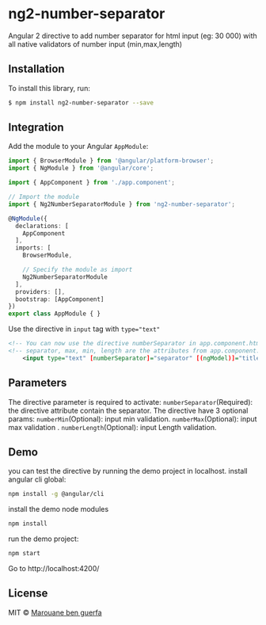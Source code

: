 # ng2-number-separator
Angular 2 directive to add number separator for html input  (eg: 30 000) with all native validators of number input (min,max,length)

## Installation

To install this library, run:

```bash
$ npm install ng2-number-separator --save
```

## Integration
Add the module to your Angular `AppModule`:
```typescript
import { BrowserModule } from '@angular/platform-browser';
import { NgModule } from '@angular/core';

import { AppComponent } from './app.component';

// Import the module
import { Ng2NumberSeparatorModule } from 'ng2-number-separator';

@NgModule({
  declarations: [
    AppComponent
  ],
  imports: [
    BrowserModule,

    // Specify the module as import
    Ng2NumberSeparatorModule
  ],
  providers: [],
  bootstrap: [AppComponent]
})
export class AppModule { }
```

Use the directive in `input` tag with `type="text"`
```xml
<!-- You can now use the directive numberSeparator in app.component.html -->
<!-- separator, max, min, length are the attributes from app.component.ts -->
    <input type="text" [numberSeparator]="separator" [(ngModel)]="title" name="title" [numberMax]="max" [numberMin]="min" [numberLength] ="length" formControlName="title" required>
```

## Parameters
The directive parameter is required to activate:
`numberSeparator`(Required): the directive attribute contain the separator.
The directive have 3 optional params:
`numberMin`(Optional): input min validation.
`numberMax`(Optional): input max validation .
`numberLength`(Optional): input Length validation.


## Demo

you can test the directive by running the demo project in localhost.
install angular cli global:
```bash
npm install -g @angular/cli
```
install the demo node modules
```bash
npm install
```

run the demo project:
```bash
npm start
```

Go to http://localhost:4200/
## License

MIT © [Marouane ben guerfa](mailto:marwen.b.garfa@gmail.com)
